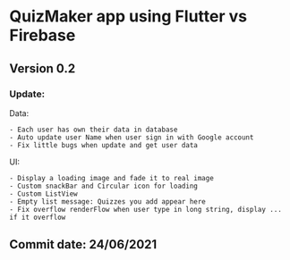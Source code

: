 # QuizMaker app using Flutter vs Firebase
## Version 0.2

### Update:

Data: 
    
    - Each user has own their data in database
    - Auto update user Name when user sign in with Google account
    - Fix little bugs when update and get user data

UI:  

    - Display a loading image and fade it to real image
    - Custom snackBar and Circular icon for loading
    - Custom ListView    
    - Empty list message: Quizzes you add appear here
    - Fix overflow renderFlow when user type in long string, display ... if it overflow

## Commit date: 24/06/2021
